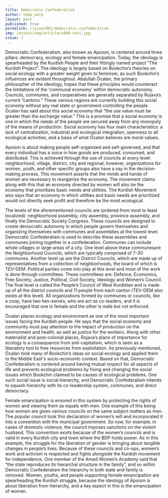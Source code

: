 ```yaml
---
title: Democratic Confederalism
author: temp_w4rp
layout: post
published: true
permalink: /issue/001/democratic-confederalism
img: /assets/img/article/v000-test.jpg
issue: 1
---
```

Democratic Confederalism, also known as Apoism, is centered around three pillars: democracy, ecology and female emancipation. Today, the ideology is spearheaded by the Kurdish People and their fittingly named project “The Kurdish Project”. The ideology is largely based on Bookchin’s theories on social ecology with a greater weight given to feminism, as such Bookchin’s influences are evident throughout. Abdullah Öcalan, the primary philosopher of the ideology, hopes that these principles would counteract the limitations of the ‘communal economy’ within democratic autonomy. Councils, communes, and cooperatives are generally separated by Rojava’s current “cantons.” These various regions are currently building this social economy without any real state or government controlling the people. Öcalan has said about this social economy that “the use value must be greater than the exchange value.” This is a promise that a social economy is one in which the needs of the people are secured away from any monopoly of the means of production. Social economy has four main characteristics: a lack of centralization, industrial and ecological integration, openness to all ecological activities, and a basis of what Ocalan believes are moral values.
 
Apoism is about making people self-organized and self-governed, and that every individual has a voice in how goods are produced, consumed, and distributed. This is achieved through the use of councils at every level: neighborhood, village, district, city and regional; however, organizations for women, youth, and other specific groups also have a say in the decision-making process. This movement asserts that the minds and hands of women are necessary to reorganize the economy. The movement claims along with this that an economy directed by women will also be the economy that prioritizes basic needs and utilities. The Kurdish Movement also says that an economy in which utilities and basic needs are prioritized would not directly seek profit and therefore be the most ecological.
 
The levels of the aforementioned councils are (ordered from most to least localized): neighborhood assembly, city assembly, province assembly, and finally the Democratic Society Congress. These councils are designed to create democratic autonomy in which people govern themselves and organizing themselves with communes and assemblies at the lowest level. Democratic Confederalism is used to describe these assemblies and communes joining together in a confederation. Communes can include whole villages or large areas of a city. One level above these communesare the Neighborhood Councils, which are typically comprised of 7-30 communes. Another level up are the District Councils, which are made up of representatives from a collection of neighborhoods, the board of which is TEV-DEM. Political parties come into play at this level and most of the work is done through committees. These committees are: Defence, Economics, Free Society, Justice, Political, Civil Society, Ideology and Women’s Council. The final level is called the People’s Council of West Kurdistan and is made up of all the district councils and 11 people from each canton (TEV-DEM also exists at this level). All organizations formed by communes or councils, like a coop, have two hev-seroks, who are act as co-leaders, and it is encouraged that one is female and the other is male but not enforced.
 
Öcalan places ecology and environment as one of the most important issues facing the Kurdish people. He says that the social economy and community must pay attention to the impact of production on the environment and health, as well as justice for the workers. Along with other materialist and post-colonial places, Rojava’s place of importance for ecology is a consequence from anti-capitalism, which is seen as a liberatory tool to free resources from exploitation. As previously mentioned, Öcalan took many of Bookchin’s ideas on social ecology and applied them to the Middle East's socio-economic context. Based on that, Democratic Confederalism is centered around having mutual respect for all aspects of life and prevents ecological problems by fixing and changing the social issues which Bookchin claimed to be causes of ecological problems. One such social issue is social hierarchy, and Democratic Confederalism intends to squash hierarchy with its co-leadership system, communes, and direct democracy.

Female emancipation is ensured in this system by protecting the rights of women and viewing them as equals with men. One example of this being how women are given various councils on the same subject matters as men. The popular council took this declaration of women’s will and incorporated it into a convention with the municipal government. So now, for example, in cases of domestic violence, the council imposes sanctions on the violent husband. This convention exists because of the women’s councils and is valid in every Kurdish city and town where the BDP holds power. As in this example, the struggle for the liberation of gender is bringing about tangible changes in people’s lives. Because of these councils and co-ops, women’s work and activism is respected and fights alongside the Kurdish movement for independence. One member of the Amed Women’s Academy said that “the state reproduces its hierarchal structure in the family”, and so within Democratic Confederalism the hierarchy in both state and family is removed. Women, youths, and people supporting female emancipation are spearheading the Kurdish struggle, because the ideology of Apoism is about liberation from hierarchy, and a key aspect in this is the emancipation of women.

